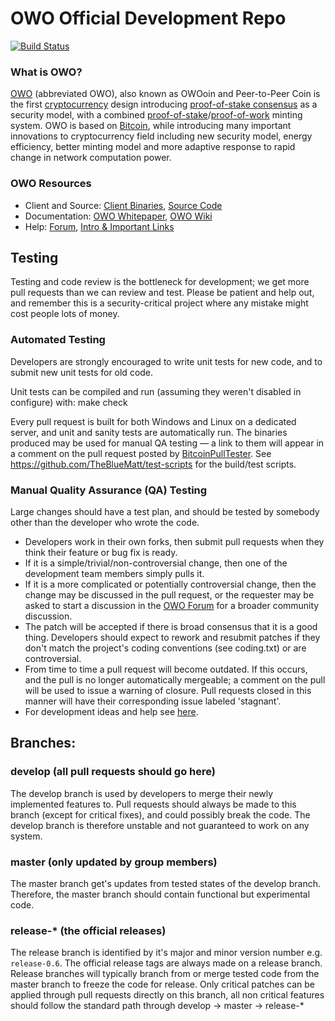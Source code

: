 
OWO Official Development Repo
==================================

[![Build Status](https://travis-ci.org/OWO/OWO.svg?branch=master)](https://travis-ci.org/OWO/OWO)

### What is OWO?
[OWO](https://OWO.net) (abbreviated OWO), also known as OWOoin and Peer-to-Peer Coin is the first [cryptocurrency](https://en.wikipedia.org/wiki/Cryptocurrency) design introducing [proof-of-stake consensus](https://OWO.net/assets/paper/OWO-paper.pdf) as a security model, with a combined [proof-of-stake](https://OWO.net/assets/paper/OWO-paper.pdf)/[proof-of-work](https://en.wikipedia.org/wiki/Proof-of-work_system) minting system. OWO is based on [Bitcoin](https://bitcoin.org), while introducing many important innovations to cryptocurrency field including new security model, energy efficiency, better minting model and more adaptive response to rapid change in network computation power.

### OWO Resources
* Client and Source:
[Client Binaries](https://OWO.net/download),
[Source Code](https://github.com/OWO/OWO)
* Documentation: [OWO Whitepaper](https://OWO.net/whitepaper),
[OWO Wiki](https://github.com/OWO/OWO/wiki)
* Help: 
[Forum](https://talk.OWO.net),
[Intro & Important Links](https://talk.OWO.net/t/what-is-OWO-intro-important-links/2889)

Testing
-------

Testing and code review is the bottleneck for development; we get more pull
requests than we can review and test. Please be patient and help out, and
remember this is a security-critical project where any mistake might cost people
lots of money.

### Automated Testing

Developers are strongly encouraged to write unit tests for new code, and to
submit new unit tests for old code.

Unit tests can be compiled and run (assuming they weren't disabled in configure) with:
  make check

Every pull request is built for both Windows and Linux on a dedicated server,
and unit and sanity tests are automatically run. The binaries produced may be
used for manual QA testing — a link to them will appear in a comment on the
pull request posted by [BitcoinPullTester](https://github.com/BitcoinPullTester). See https://github.com/TheBlueMatt/test-scripts
for the build/test scripts.

### Manual Quality Assurance (QA) Testing

Large changes should have a test plan, and should be tested by somebody other
than the developer who wrote the code.

* Developers work in their own forks, then submit pull requests when they think their feature or bug fix is ready.
* If it is a simple/trivial/non-controversial change, then one of the development team members simply pulls it.
* If it is a more complicated or potentially controversial change, then the change may be discussed in the pull request, or the requester may be asked to start a discussion in the [OWO Forum](https://talk.OWO.net) for a broader community discussion. 
* The patch will be accepted if there is broad consensus that it is a good thing. Developers should expect to rework and resubmit patches if they don't match the project's coding conventions (see coding.txt) or are controversial.
* From time to time a pull request will become outdated. If this occurs, and the pull is no longer automatically mergeable; a comment on the pull will be used to issue a warning of closure.  Pull requests closed in this manner will have their corresponding issue labeled 'stagnant'.
* For development ideas and help see [here](https://talk.OWO.net/c/protocol).

## Branches:

### develop (all pull requests should go here)
The develop branch is used by developers to merge their newly implemented features to.
Pull requests should always be made to this branch (except for critical fixes), and could possibly break the code.
The develop branch is therefore unstable and not guaranteed to work on any system.

### master (only updated by group members)
The master branch get's updates from tested states of the develop branch.
Therefore, the master branch should contain functional but experimental code.

### release-* (the official releases)
The release branch is identified by it's major and minor version number e.g. `release-0.6`.
The official release tags are always made on a release branch.
Release branches will typically branch from or merge tested code from the master branch to freeze the code for release.
Only critical patches can be applied through pull requests directly on this branch, all non critical features should follow the standard path through develop -> master -> release-*
